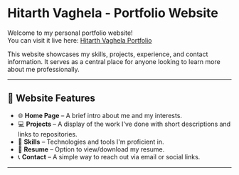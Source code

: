 # Hitarth Vaghela - Portfolio Website

Welcome to my personal portfolio website!  
You can visit it live here: [Hitarth Vaghela Portfolio](https://hitarthvaghela.github.io/Hitarth_Vaghela_Portfolio/)

This website showcases my skills, projects, experience, and contact information. It serves as a central place for anyone looking to learn more about me professionally.

---

## 🔗 Website Features

- 🌐 **Home Page** – A brief intro about me and my interests.
- 💻 **Projects** – A display of the work I've done with short descriptions and links to repositories.
- 🧠 **Skills** – Technologies and tools I'm proficient in.
- 📄 **Resume** – Option to view/download my resume.
- 📞 **Contact** – A simple way to reach out via email or social links.

---
